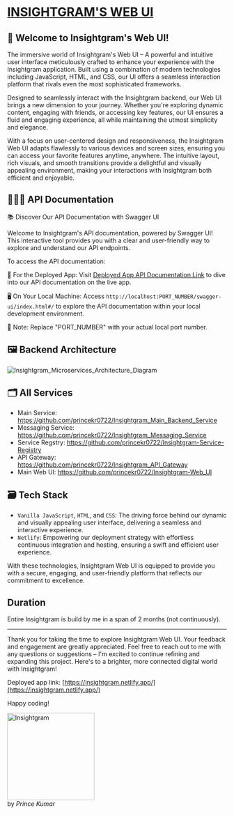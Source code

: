 # [INSIGHTGRAM'S WEB UI](https://classy-sherbet-63a565.netlify.app)

## 🚀 Welcome to Insightgram's Web UI!

The immersive world of Insightgram's Web UI – A powerful and intuitive user interface meticulously crafted to enhance your experience with the Insightgram application. Built using a combination of modern technologies including JavaScript, HTML, and CSS, our UI offers a seamless interaction platform that rivals even the most sophisticated frameworks.

Designed to seamlessly interact with the Insightgram backend, our Web UI brings a new dimension to your journey. Whether you're exploring dynamic content, engaging with friends, or accessing key features, our UI ensures a fluid and engaging experience, all while maintaining the utmost simplicity and elegance.

With a focus on user-centered design and responsiveness, the Insightgram Web UI adapts flawlessly to various devices and screen sizes, ensuring you can access your favorite features anytime, anywhere. The intuitive layout, rich visuals, and smooth transitions provide a delightful and visually appealing environment, making your interactions with Insightgram both efficient and enjoyable.

## 🧑🏻‍💻 API Documentation

📚 Discover Our API Documentation with Swagger UI

Welcome to Insightgram's API documentation, powered by Swagger UI! This interactive tool provides you with a clear and user-friendly way to explore and understand our API endpoints.

To access the API documentation:

🚀 For the Deployed App:
Visit [Deployed App API Documentation Link](https://insightgrammainbackendservice-production.up.railway.app/swagger-ui/index.html#/text) to dive into our API documentation on the live app.

🖥️ On Your Local Machine:
Access `http://localhost:PORT_NUMBER/swagger-ui/index.html#/` to explore the API documentation within your local development environment.

📌 Note: Replace "PORT_NUMBER" with your actual local port number.


## 🖼️ Backend Architecture

![Insightgram_Microservices_Architecture_Diagram](https://github.com/princekr0722/Insightgram-Web_UI/assets/112754559/6da6559e-b146-4e2d-bc07-b29536f3468d)

## 🗂️ All Services

- Main Service: https://github.com/princekr0722/Insightgram_Main_Backend_Service
- Messaging Service: https://github.com/princekr0722/Insightgram_Messaging_Service
- Service Regstry: https://github.com/princekr0722/Insightgram-Service-Registry
- API Gateway: https://github.com/princekr0722/Insightgram_API_Gateway
- Main Web UI: https://github.com/princekr0722/Insightgram-Web_UI

## 🗃️ Tech Stack

- `Vanilla JavaScript`, `HTML`, and `CSS`: The driving force behind our dynamic and visually appealing user interface, delivering a seamless and interactive experience.
- `Netlify`: Empowering our deployment strategy with effortless continuous integration and hosting, ensuring a swift and efficient user experience.

With these technologies, Insightgram Web UI is equipped to provide you with a secure, engaging, and user-friendly platform that reflects our commitment to excellence.

## Duration

Entire Insightgram is build by me in a span of 2 months (not continuously).

<hr></hr>

Thank you for taking the time to explore Insightgram Web UI. Your feedback and engagement are greatly appreciated. Feel free to reach out to me with any questions or suggestions – I'm excited to continue refining and expanding this project. Here's to a brighter, more connected digital world with Insightgram!

Deployed app link: [https://insightgram.netlify.app/](https://insightgram.netlify.app/)

Happy coding!

<img src="https://github.com/princekr0722/Insightgram_Main_Backend_Service/assets/112754559/2980510c-f4e1-4b95-bc37-574802c65235" alt="Insightgram" width="200">
<br>by <i>Prince Kumar</i>
